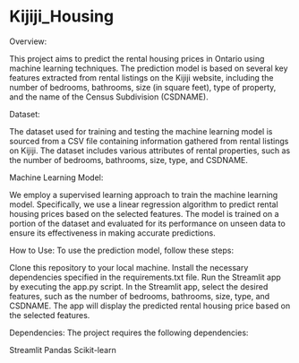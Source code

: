 # Kijiji_Housing

Overview:

This project aims to predict the rental housing prices in Ontario using machine learning techniques. The prediction model is based on several key features extracted from rental listings on the Kijiji website, including the number of bedrooms, bathrooms, size (in square feet), type of property, and the name of the Census Subdivision (CSDNAME).

Dataset:

The dataset used for training and testing the machine learning model is sourced from a CSV file containing information gathered from rental listings on Kijiji. The dataset includes various attributes of rental properties, such as the number of bedrooms, bathrooms, size, type, and CSDNAME.

Machine Learning Model:

We employ a supervised learning approach to train the machine learning model. Specifically, we use a linear regression algorithm to predict rental housing prices based on the selected features. The model is trained on a portion of the dataset and evaluated for its performance on unseen data to ensure its effectiveness in making accurate predictions.

How to Use: To use the prediction model, follow these steps:

Clone this repository to your local machine. Install the necessary dependencies specified in the requirements.txt file. Run the Streamlit app by executing the app.py script. In the Streamlit app, select the desired features, such as the number of bedrooms, bathrooms, size, type, and CSDNAME. The app will display the predicted rental housing price based on the selected features.

Dependencies: The project requires the following dependencies:

Streamlit Pandas Scikit-learn
